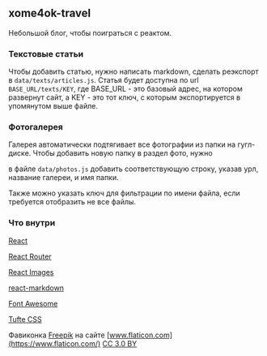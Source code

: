## xome4ok-travel

Небольшой блог, чтобы поиграться с реактом.

### Текстовые статьи

Чтобы добавить статью, нужно написать markdown, сделать реэкспорт в `data/texts/articles.js`.
Статья будет доступна по url `BASE_URL/texts/KEY`, где BASE_URL - это базовый адрес, на котором развернут сайт, а KEY - это тот ключ, с которым экспортируется в упомянутом выше файле.

### Фотогалерея

Галерея автоматически подтягивает все фотографии из папки на гугл-диске. Чтобы добавить новую папку в раздел фото, нужно

в файле `data/photos.js` добавить соответствующую строку, указав урл, название галереи, и имя папки.

Также можно указать ключ для фильтрации по имени файла, если требуется отобразить не все файлы.

### Что внутри

[React](https://github.com/facebook/react/)

[React Router](https://github.com/ReactTraining/react-router)

[React Images](https://github.com/jossmac/react-images)

[react-markdown](https://github.com/rexxars/react-markdown)

[Font Awesome](https://github.com/FortAwesome/Font-Awesome)

[Tufte CSS](https://github.com/edwardtufte/tufte-css)

Фавиконка [Freepik](http://www.freepik.com) на сайте [www.flaticon.com](https://www.flaticon.com/) [CC 3.0 BY](http://creativecommons.org/licenses/by/3.0/)
